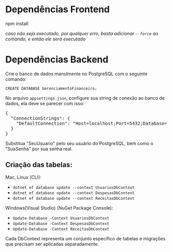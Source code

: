 # Dependências Frontend

npm install

_caso não seja executado, por qualquer erro, basta adicionar `--force` ao comando, e então ele será executado_

# Dependências Backend

Crie o banco de dados manulmente no PostgreSQL com o seguinte comando:

`CREATE DATABASE GerenciamentoFinanceiro;`

No arquivo `appsettings.json`, configure sua string de conexão ao banco de dados, ela deve se parecer com isso:

<pre>{
  "ConnectionStrings": {
    "DefaultConnection": "Host=localhost;Port=5432;Database=GerenciamentoFinanceiro;Username=SeuUsuario;Password=SuaSenha"
  }
} </pre>

Substitua "SeuUsuario" pelo seu usuário do PostgreSQL, bem como o "SuaSenha" por sua senha real.

<h2>Criação das tabelas:</h2>

Mac, Linux (CLI):

- `dotnet ef database update --context UsuariosDbContext`
-  `dotnet ef database update --context DespesasDbContext`
- `dotnet ef database update --context ReceitasDbContext`

Windows(Visual Studio) (NuGet Package Console):

- `Update-Database -Context UsuariosDbContext`
- `Update-Database -Context DespesasDbContext`
- `Update-Database -Context ReceitasDbContext`
  
Cada DbContext representa um conjunto específico de tabelas e migrações que precisam ser aplicadas separadamente.


